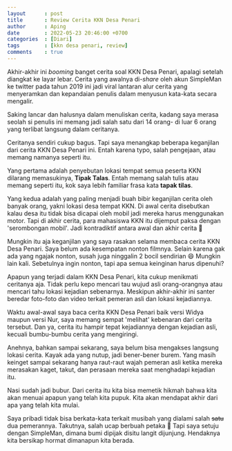 ```yaml
---
layout      : post
title       : Review Cerita KKN Desa Penari
author      : Aping
date        : 2022-05-23 20:46:00 +0700
categories  : [Diari]
tags        : [kkn desa penari, review]
comments    : true
---
```

Akhir-akhir ini *booming* banget cerita soal KKN Desa Penari, apalagi setelah diangkat ke layar lebar. Cerita yang awalnya di-*share* oleh akun SimpleMan ke twitter pada tahun 2019 ini jadi viral lantaran alur cerita yang menyeramkan dan kepandaian penulis dalam menyusun kata-kata secara mengalir.

Saking lancar dan halusnya dalam menuliskan cerita, kadang saya merasa seolah si penulis ini memang jadi salah satu dari 14 orang- di luar 6 orang yang terlibat langsung dalam ceritanya.

Ceritanya sendiri cukup bagus. Tapi saya menangkap beberapa keganjilan dari cerita KKN Desa Penari ini. Entah karena typo, salah pengejaan, atau memang namanya seperti itu.

Yang pertama adalah penyebutan lokasi tempat semua peserta KKN dilarang memasukinya, **Tipak Talas**. Entah memang salah tulis atau memang seperti itu, kok saya lebih familiar frasa kata **tapak tilas**.

Yang kedua adalah yang paling menjadi buah bibir keganjilan cerita oleh banyak orang, yakni lokasi desa tempat KKN. Di awal cerita disebutkan kalau desa itu tidak bisa dicapai oleh mobil jadi mereka harus menggunakan motor. Tapi di akhir cerita, para mahasiswa KKN itu dijemput paksa dengan 'serombongan mobil'. Jadi kontradiktif antara awal dan akhir cerita 🤔

Mungkin itu aja keganjilan yang saya rasakan selama membaca cerita KKN Desa Penari. Saya belum ada kesempatan nonton filmnya. Selain karena gak ada yang ngajak nonton, susah juga ninggalin 2 bocil sendirian 😄 Mungkin lain kali. Sebetulnya ingin nonton, tapi apa semua keinginan harus dipenuhi?

Apapun yang terjadi dalam KKN Desa Penari, kita cukup menikmati ceritanya aja. Tidak perlu kepo mencari tau wujud asli orang-orangnya atau mencari tahu lokasi kejadian sebenarnya. Meskipun akhir-akhir ini santer beredar foto-foto dan video terkait pemeran asli dan lokasi kejadiannya.

Waktu awal-awal saya baca cerita KKN Desa Penari baik versi Widya maupun versi Nur, saya memang sempat 'melihat' kebenaran dari cerita tersebut. Dan ya, cerita itu hampir tepat kejadiannya dengan kejadian asli, kecuali bumbu-bumbu cerita yang mengiringi.

Anehnya, bahkan sampai sekarang, saya belum bisa mengakses langsung lokasi cerita. Kayak ada yang nutup, jadi bener-bener burem. Yang masih keinget sampai sekarang hanya raut-raut wajah pemeran asli ketika mereka merasakan kaget, takut, dan perasaan mereka saat menghadapi kejadian itu.

Nasi sudah jadi bubur. Dari cerita itu kita bisa memetik hikmah bahwa kita akan menuai apapun yang telah kita pupuk. Kita akan mendapat akhir dari apa yang telah kita mulai.

Saya pribadi tidak bisa berkata-kata terkait musibah yang dialami salah ~~satu~~ dua pemerannya. Takutnya, salah ucap berbuah petaka 🤭 Tapi saya setuju dengan SimpleMan, dimana bumi dipijak disitu langit dijunjung. Hendaknya kita bersikap hormat dimanapun kita berada.
